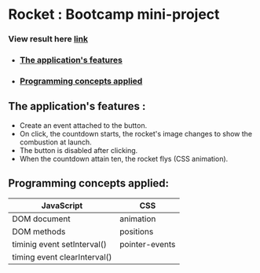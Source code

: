 # Rocket : Bootcamp mini-project
### View result here [link](https://nada-tb.github.io/build_counter_vanillaJS/)

* ### [The application's features](#the-applications-features-)
* ### [Programming concepts applied](#programming-concepts-applied-1)

## The application's features :
* Create an event attached to the button.
* On click, the countdown starts, the rocket's image changes to show the combustion at launch. 
* The button is disabled after clicking.
* When the countdown attain ten, the rocket flys (CSS animation).

## Programming concepts applied:
JavaScript | CSS
-----------|------------
DOM document | animation
DOM methods | positions
timinig event setInterval() | pointer-events
timing event clearInterval() |
